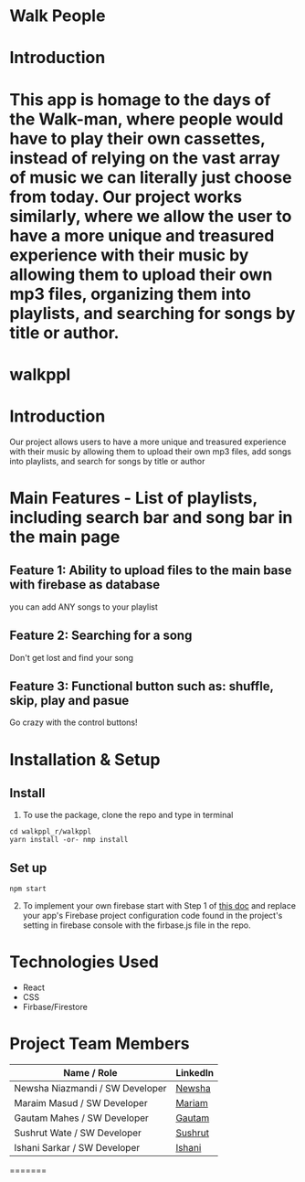 
# Walk People

# Introduction
This app is homage to the days of the Walk-man, where people would have to play their own cassettes, instead of relying on the vast array of music 
we can literally just choose from today. 
Our project works similarly, where we allow the user to have a more unique and treasured experience with their music by allowing them to upload their 
own mp3 files, organizing them into playlists, and searching for songs by title or author. 
=======
# walkppl

# Introduction
Our project allows users to have a more unique and treasured experience with their music by allowing them to upload their own mp3 files, add songs into playlists, and search for songs by title or author



# Main Features - List of playlists, including search bar and song bar in the main page

## Feature 1: Ability to upload files to the main base with firebase as database
you can add ANY songs to your playlist



## Feature 2: Searching for a song
 Don't get lost and find your song 



## Feature 3: Functional button such as: shuffle, skip, play and pasue
 Go crazy with the control buttons!



# Installation & Setup

## Install
1. To use the package, clone the repo and type in terminal

```
cd walkppl_r/walkppl
yarn install -or- nmp install
```

## Set up

```
npm start 
```

2. To implement your own firebase start with Step 1 of [this doc](https://firebase.google.com/docs/web/setup)
    and replace your app's Firebase project configuration code found in the project's setting in firebase console with the firbase.js file in the repo. 
# Technologies Used

* React
* CSS
* Firbase/Firestore

# Project Team Members 

| Name / Role      | LinkedIn |
| ----------- | ----------- |
| Newsha Niazmandi  / SW Developer  |    [Newsha](https://www.linkedin.com/in/newsha-niazmandi/)   |
| Maraim Masud / SW Developer   |     [Mariam](https://www.linkedin.com/in/mariam-masud-992461200)  |
| Gautam Mahes / SW Developer   |   [Gautam](https://www.linkedin.com/in/gautam-mahes-4960471a8/)|
| Sushrut Wate  / SW Developer   |    [Sushrut](https://www.linkedin.com/in/sushrut-wate/)  |
| Ishani Sarkar / SW Developer   |    [Ishani](https://www.linkedin.com/in/ishani-sarkar-a711891b9/)   |


=======
